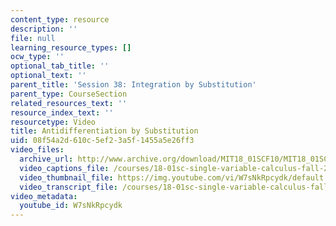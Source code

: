 ```yaml
---
content_type: resource
description: ''
file: null
learning_resource_types: []
ocw_type: ''
optional_tab_title: ''
optional_text: ''
parent_title: 'Session 38: Integration by Substitution'
parent_type: CourseSection
related_resources_text: ''
resource_index_text: ''
resourcetype: Video
title: Antidifferentiation by Substitution
uid: 08f54a2d-610c-5ef2-3a5f-1455a5e26ff3
video_files:
  archive_url: http://www.archive.org/download/MIT18_01SCF10/MIT18_01SCF10Rec_32_300k.mp4
  video_captions_file: /courses/18-01sc-single-variable-calculus-fall-2010/41db82fdf13a58f6a70743d85011a96e_W7sNkRpcydk.vtt
  video_thumbnail_file: https://img.youtube.com/vi/W7sNkRpcydk/default.jpg
  video_transcript_file: /courses/18-01sc-single-variable-calculus-fall-2010/ded66f9da9dc9cea5f9f105d6d194d32_W7sNkRpcydk.pdf
video_metadata:
  youtube_id: W7sNkRpcydk
---
```


